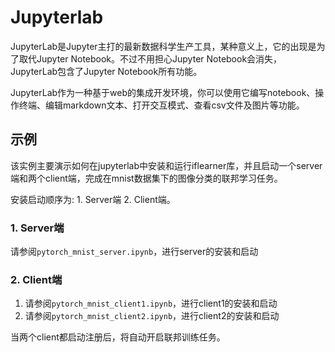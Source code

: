# Jupyterlab

JupyterLab是Jupyter主打的最新数据科学生产工具，某种意义上，它的出现是为了取代Jupyter Notebook。不过不用担心Jupyter Notebook会消失，
JupyterLab包含了Jupyter Notebook所有功能。

JupyterLab作为一种基于web的集成开发环境，你可以使用它编写notebook、操作终端、编辑markdown文本、打开交互模式、查看csv文件及图片等功能。

## 示例
该实例主要演示如何在jupyterlab中安装和运行iflearner库，并且启动一个server端和两个client端，完成在mnist数据集下的图像分类的联邦学习任务。

安装启动顺序为: 1. Server端 2. Client端。

### 1. Server端
请参阅`pytorch_mnist_server.ipynb`，进行server的安装和启动

### 2. Client端
1. 请参阅`pytorch_mnist_client1.ipynb`，进行client1的安装和启动
2. 请参阅`pytorch_mnist_client2.ipynb`，进行client2的安装和启动

当两个client都启动注册后，将自动开启联邦训练任务。